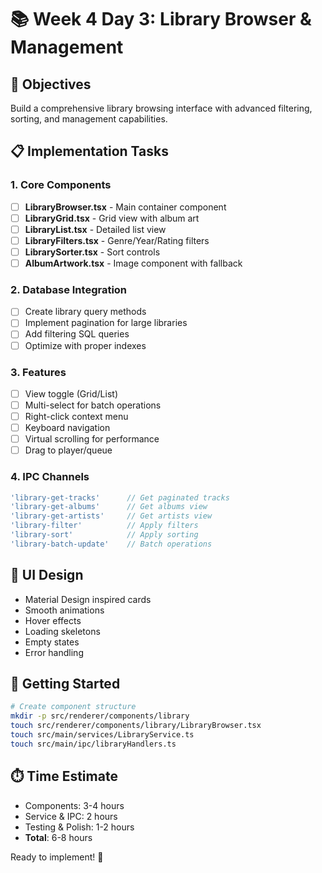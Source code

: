 # 📚 Week 4 Day 3: Library Browser & Management

## 🎯 Objectives
Build a comprehensive library browsing interface with advanced filtering, sorting, and management capabilities.

## 📋 Implementation Tasks

### 1. Core Components
- [ ] **LibraryBrowser.tsx** - Main container component
- [ ] **LibraryGrid.tsx** - Grid view with album art
- [ ] **LibraryList.tsx** - Detailed list view
- [ ] **LibraryFilters.tsx** - Genre/Year/Rating filters
- [ ] **LibrarySorter.tsx** - Sort controls
- [ ] **AlbumArtwork.tsx** - Image component with fallback

### 2. Database Integration
- [ ] Create library query methods
- [ ] Implement pagination for large libraries
- [ ] Add filtering SQL queries
- [ ] Optimize with proper indexes

### 3. Features
- [ ] View toggle (Grid/List)
- [ ] Multi-select for batch operations
- [ ] Right-click context menu
- [ ] Keyboard navigation
- [ ] Virtual scrolling for performance
- [ ] Drag to player/queue

### 4. IPC Channels
```typescript
'library-get-tracks'      // Get paginated tracks
'library-get-albums'      // Get albums view
'library-get-artists'     // Get artists view
'library-filter'          // Apply filters
'library-sort'            // Apply sorting
'library-batch-update'    // Batch operations
```

## 🎨 UI Design
- Material Design inspired cards
- Smooth animations
- Hover effects
- Loading skeletons
- Empty states
- Error handling

## 🚀 Getting Started
```bash
# Create component structure
mkdir -p src/renderer/components/library
touch src/renderer/components/library/LibraryBrowser.tsx
touch src/main/services/LibraryService.ts
touch src/main/ipc/libraryHandlers.ts
```

## ⏱️ Time Estimate
- Components: 3-4 hours
- Service & IPC: 2 hours  
- Testing & Polish: 1-2 hours
- **Total**: 6-8 hours

Ready to implement! 🚀